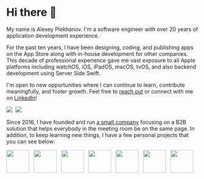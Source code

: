 # Hi there 👋

My name is Alexey Plekhanov. I'm a software engineer with over 20 years of application development experience. 

For the past ten years, I have been designing, coding, and publishing apps on the App Store along with in-house development for other companies. This decade of professional experience gave me vast exposure to all Apple platforms including watchOS, iOS, iPadOS, macOS, tvOS, and also backend development using Server Side Swift.

I'm open to new opportunities where I can continue to learn, contribute meaningfully, and foster growth. Feel free to [reach out](mailto:mail@aplekhanov.com) or connect with me on [LinkedIn](https://www.linkedin.com/in/aplekhanov/)!

<a href="https://telegram.me/aplekhanov"><img src="https://img.shields.io/badge/Telegram-@aplekhanov-blue?style=flat&logo=telegram"></a>&nbsp;
<a href="https://www.linkedin.com/in/aplekhanov/"><img src="https://img.shields.io/badge/LinkedIn-aplekhanov-blue?style=flat&logo=linkedin"></a>

Since 2016, I have founded and run [a small company](https://rapport.tech/) focusing on a B2B solution that helps everybody in the meeting room be on the same page.
In addition, to keep learning new things, I have a few personal projects that you can see below:


<a href="https://aplekhanov.github.io/ringmaker-app/"><img src="https://aplekhanov.github.io/ringmaker-app/assets/icon.png" width=60></a>
&nbsp;
<a href="https://aplekhanov.github.io/covermaker-app/"><img src="https://aplekhanov.github.io/covermaker-app/assets/icon.png" width=60></a>
&nbsp;
<a href="https://aplekhanov.github.io/nappy-pin-app/"><img src="https://aplekhanov.github.io/nappy-pin-app/assets/icon.png" width=60></a>
&nbsp;
<a href="https://aplekhanov.github.io/vitaminwater-app/"><img src="https://aplekhanov.github.io/vitaminwater-app/assets/icon.png" width=60></a>
&nbsp;
<a href="https://aplekhanov.github.io/malevich-app/"><img src="https://aplekhanov.github.io/malevich-app/assets/icon.png" width=60></a>
&nbsp;
<a href="https://aplekhanov.github.io/wallpapermaker-app/"><img src="https://aplekhanov.github.io/wallpapermaker-app/assets/icon.png" width=60></a>
&nbsp;
<a href="https://aplekhanov.github.io/widgetmaker-app/"><img src="https://aplekhanov.github.io/widgetmaker-app/assets/icon.png" width=60></a>
&nbsp;


